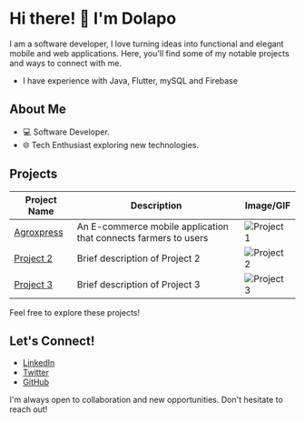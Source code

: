 <!--### Hi there 👋


**Dolapo-A/Dolapo-A** is a ✨ _special_ ✨ repository because its `README.md` (this file) appears on your GitHub profile.

Here are some ideas to get you started:

- 🔭 I’m currently working on ...
- 🌱 I’m currently learning ...
- 👯 I’m looking to collaborate on ...
- 🤔 I’m looking for help with ...
- 💬 Ask me about ...
- 📫 How to reach me: ...
- 😄 Pronouns: ...
- ⚡ Fun fact: ...
-->
# Hi there! 👋 I'm Dolapo

I am a software developer, I love turning ideas into functional and elegant mobile and web applications. Here, you'll find some of my notable projects and ways to connect with me.

- I have experience with Java, Flutter, mySQL and Firebase

## About Me

- 💻 Software Developer.
- 🌐 Tech Enthusiast exploring new technologies.

## Projects

| Project Name | Description | Image/GIF |  
|--------------|-------------|-----------|  
| [Agroxpress](Link-to-Project1) | An E-commerce mobile application that connects farmers to users | ![Project 1](Link-to-Image-or-GIF1) |  
| [Project 2](Link-to-Project2) | Brief description of Project 2 | ![Project 2](Link-to-Image-or-GIF2) |  
| [Project 3](Link-to-Project3) | Brief description of Project 3 | ![Project 3](Link-to-Image-or-GIF3) |  

Feel free to explore these projects!

## Let's Connect!

- [LinkedIn](www.linkedin.com/in/dolapo-araoye-86ba31219)
- [Twitter]([Link-to-Twitter](https://twitter.com/_dolapoe))
- [GitHub](Link-to-GitHub)

I'm always open to collaboration and new opportunities. Don't hesitate to reach out!

